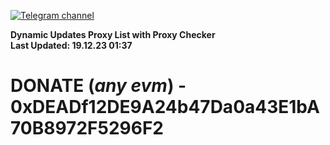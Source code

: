 [![Telegram channel](https://img.shields.io/endpoint?url=https://runkit.io/damiankrawczyk/telegram-badge/branches/master?url=https://t.me/n4z4v0d)](https://t.me/n4z4v0d) 

**Dynamic Updates Proxy List with Proxy Checker**  
**Last Updated: 19.12.23 01:37**

# DONATE (_any evm_) - 0xDEADf12DE9A24b47Da0a43E1bA70B8972F5296F2
